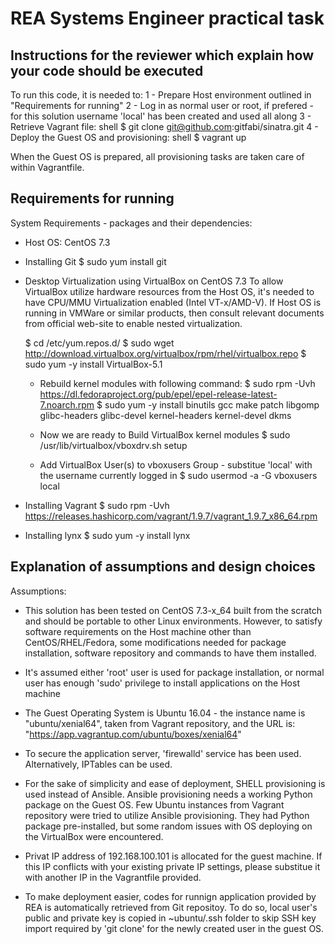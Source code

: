 REA Systems Engineer practical task
===================================






Instructions for the reviewer which explain how your code should be executed
----------------------------------------------------------------------------

To run this code, it is needed to:
1 - Prepare Host environment outlined in "Requirements for running"
2 - Log in as normal user or root, if prefered - for this solution username 'local' has been created and used all along
3 - Retrieve Vagrant file:
  shell $ git clone git@github.com:gitfabi/sinatra.git
4 - Deploy the Guest OS and provisioning: 
  shell $ vagrant up
    

When the Guest OS is prepared, all provisioning tasks are taken care of within Vagrantfile. 




Requirements for running
------------------------


System Requirements - packages and their dependencies:

- Host OS: CentOS 7.3

- Installing Git
  $ sudo yum install git

- Desktop Virtualization using VirtualBox on CentOS 7.3
  To allow VirtualBox utilize hardware resources from the Host OS, it's needed to have CPU/MMU Virtualization enabled (Intel VT-x/AMD-V). 
  If Host OS is running in VMWare or similar products, then consult relevant documents from official web-site to enable nested virtualization.
                
  $ cd /etc/yum.repos.d/
  $ sudo wget http://download.virtualbox.org/virtualbox/rpm/rhel/virtualbox.repo
  $ sudo yum -y install VirtualBox-5.1

  * Rebuild kernel modules with following command:
  $ sudo rpm -Uvh https://dl.fedoraproject.org/pub/epel/epel-release-latest-7.noarch.rpm
  $ sudo yum -y install binutils gcc make patch libgomp glibc-headers glibc-devel kernel-headers kernel-devel dkms
  * Now we are ready to Build VirtualBox kernel modules
  $ sudo /usr/lib/virtualbox/vboxdrv.sh setup

  * Add VirtualBox User(s) to vboxusers Group - substitue 'local' with the username currently logged in
  $ sudo usermod -a -G vboxusers local

- Installing Vagrant
  $ sudo rpm -Uvh https://releases.hashicorp.com/vagrant/1.9.7/vagrant_1.9.7_x86_64.rpm

- Installing lynx
  $ sudo yum -y install lynx



Explanation of assumptions and design choices
---------------------------------------------

Assumptions:
- This solution has been tested on CentOS 7.3-x_64 built from the scratch and should be portable to other Linux environments. However, to satisfy software requirements on the Host machine other than CentOS/RHEL/Fedora, some modifications needed for package installation, software repository and commands to have them installed.

- It's assumed either 'root' user is used for package installation, or normal user has enough 'sudo' privilege to install applications on the Host machine


- The Guest Operating System is Ubuntu 16.04 - the instance name is "ubuntu/xenial64", taken from Vagrant repository, and the URL is: "https://app.vagrantup.com/ubuntu/boxes/xenial64"

- To secure the application server, 'firewalld' service has been used. Alternatively, IPTables can be used.

- For the sake of simplicity and ease of deployment, SHELL provisioning is used instead of Ansible. Ansible provisioning needs a working Python package on the Guest OS. Few Ubuntu instances from Vagrant repository were tried to utilize Ansible provisioning. They had Python package pre-installed, but some random issues with OS deploying on the VirtualBox were encountered.

- Privat IP address of 192.168.100.101 is allocated for the guest machine. If this IP conflicts with your existing private IP settings, please substitue it with another IP in the Vagrantfile provided.

- To make deployment easier, codes for runnign application provided by REA is automatically retrieved from Git repositoy. To do so, local user's public and private key is copied in ~ubuntu/.ssh folder to skip SSH key import required by 'git clone' for the newly created user in the guest OS.
















